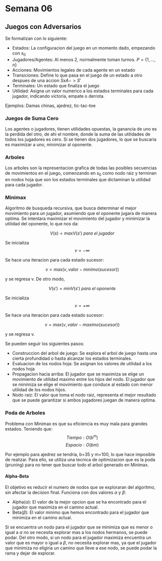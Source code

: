 # Semana 06

## Juegos con Adversarios


Se formalizan con lo siguiente:
* Estados: La configuracion del juego en un momento dado, empezando con $s_0$
* Jugadores/Agentes: Al menos 2, normalmente toman turnos. $P=\{1,...,n\}$
* Acciones: Movimientos legales de cada agente en un estado
* Transiciones: Define lo que pasa en el juego de un estado a otro despues de una accion $SxA->S'$
* Terminales: Un estado que finaliza el juego
* Utilidad: Asigna un valor numerico a los estados terminales para cada jugador, indicando victoria, empate o derrota.

Ejemplos: Damas chinas, ajedrez, tic-tac-toe

### Juegos de Suma Cero

Los agentes o jugadores, tienen utilidades opuestas, la ganancia de uno es la perdida del otro, de ahi el nombre, donde la suma de las utilidades de todos los jugadores es cero. Si se tienen dos jugadores, lo que se buscaria es maximizar a uno, minimizar al oponente. 

### Arboles

Los arboles son la representacion grafica de todas las posibles secuencias de movimientos en el juego, comenzando en $s_0$ como nodo raiz y terminan en nodos hoja que son los estados terminales que dictaminan la utilidad para cada jugador.

### Minimax

Algoritmo de busqueda recursiva, que busca determinar el mejor movimiento para un jugador, asumiendo que el oponente jugara de manera optima. Se intentara maximizar el movimiento del jugador y minimizar la utilidad del oponente, lo que nos da:

$$ V(s)= maxV(s') ~ para~el~jugador $$

Se inicializa $$v=-\infty$$

Se hace una iteracion para cada estado sucesor:

$$v=max(v,valor-minimo(sucesor))$$

y se regresa v. De otro modo,

$$ V(s')= minV(s') ~ para~el~oponente $$

Se inicializa $$v=+\infty$$

Se hace una iteracion para cada estado sucesor:

$$v=max(v,valor-maximo(sucesor))$$

y se regresa v.

Se pueden seguir los siguientes pasos:
* Construccion del arbol de juego: Se explora el arbol de juego hasta una cierta profundidad o hasta alcanzar los estados terminales.
* Evaluacion de los nodos hoja: Se asignan los valores de utilidad a los nodos hoja
* Propagacion hacia arriba: El jugador que se maximiza se elige un movimiento de utilidad maximo entre los hijos del nodo. El jugador que se minimiza se elige el movimiento que conduce al estado con menor utilidad de los nodos hijos.
* Nodo raiz: El valor que toma el nodo raiz, representa el mejor resultado que se puede garantizar si ambos jugadores juegan de manera optima.
### Poda de Arboles

Problema con Minimax es que su eficiencia es muy mala para grandes estados. Teniendo que:
$$Tiempo: O(b^m)$$
$$Espacio: O(bm)$$

Por ejemplo para ajedrez se tendria, b=35 y m=100, lo que hace imposible de realizar. Para ello, se utiliza una tecnica de optimizacion que es la poda (pruning) para no tener que buscar todo el arbol generado en Minimax.

#### Alpha-Beta

El objetivo es reducir el numero de nodos que se exploraran del algoritmo, sin afectar la decision final. Funciona con dos valores $\alpha$ y $\beta$:
* Alpha($\alpha$): El valor de la mejor opcion que se ha encontrado para el jugador que maximiza en el camino actual.
* Beta($\beta$): El valor minimo que hemos encontrado para el jugador que minimiza en el camino actual.

Si se encuentra un nodo para el jugador que se minimiza que es menor o igual a $\alpha$ no se necesita explorar mas a los nodos hermanos, se puede podar. Del otro modo, si un nodo para el jugador maximiza encuentra un valor que es mayor o igual a $\beta$, no necesita explorar mas, ya que el jugador que minimiza no eligiria un camino que lleve a ese nodo, se puede podar la rama y dejar de explorar.
